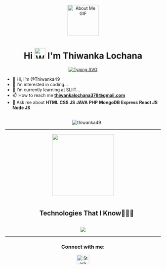 <p align="center">
  <img 
    src="https://github.com/7oSkaaa/7oSkaaa/blob/main/Images/about_me.gif?raw=true" 
    width="100px" 
    alt="About Me GIF">
</p>
<h1 align="center">
  Hi <img src="https://media.giphy.com/media/hvRJCLFzcasrR4ia7z/giphy.gif" width="35" alt="Waving Hand"> I'm Thiwanka Lochana
</h1>
<div align="center">
  <a href="https://github.com/Thiwanka49">
    <img 
      src="https://readme-typing-svg.herokuapp.com?lines=HTML;JavaScript%20|%20JAVA%20|%20React%20Enthusiast;Always%20learning%20new%20things&center=true&width=500&height=50" 
      alt="Typing SVG">
  </a>
</div>



- 👋 Hi, I’m @Thiwanka49
- 👀 I’m interested in coding...
- 🌱 I’m currently learning at SLIIT...
-  📫 How to reach me **thiwankalochana378@gmail.com**
-  💬 Ask me about **HTML** **CSS** **JS** **JAVA** **PHP** **MongoDB** **Express** **React JS** **Node JS**
</br></br><p align="center"> <img src="https://komarev.com/ghpvc/?username=thiwanka49&label=Profile%20views&color=0e75b6&style=flat" alt="thiwanka49" /> </p>

<hr>
<p align="center">
  <img src="https://github.com/thompsonemerson/thompsonemerson/raw/master/cover-thompson.png" height="200"/>
</p>



  
<!--h1 without bottom border-->
<div id="user-content-toc">
  <ul align="center">
    <summary><h2 style="display: inline-block">Technologies That I Know👨🏻‍💻</h2></summary>
  </ul>
</div>
<!--tech stack icons-->
<p align="center">
  <a href="https://skillicons.dev">
    <img src="https://skillicons.dev/icons?i=git,aws,cpp,css,discord,docker,postgres,prisma,pug,dynamodb,express,figma,firebase,redis,github,html,java,js,linux,md,materialui,nginx,mongodb,mysql,nextjs,nodejs,postman,py,react,redux,tailwind,ts,vscode,kubernetes&perline=14" />
  </a>
</p>
<hr>
<h3 align="center">Connect with me:</h3>
<p align="center">
  <a href="https://stackoverflow.com/users/28881267/thiwanka-lochana" target="_blank">
    <img 
      src="https://www.svgrepo.com/show/475686/stackoverflow-color.svg" 
      height="30" 
      width="40" 
      alt="Stack Overflow"
    />
  </a> 
</p>


